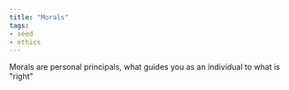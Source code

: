 ```yaml
---
title: "Morals"
tags:
- seed
- ethics
---
```


Morals are personal principals, what guides you as an individual to what is "right"